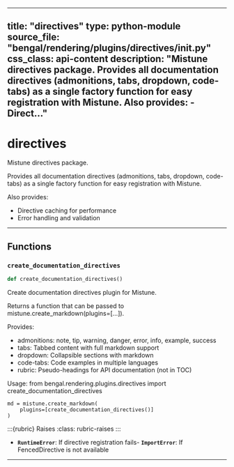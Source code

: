 
---
title: "directives"
type: python-module
source_file: "bengal/rendering/plugins/directives/__init__.py"
css_class: api-content
description: "Mistune directives package.  Provides all documentation directives (admonitions, tabs, dropdown, code-tabs) as a single factory function for easy registration with Mistune.  Also provides: - Direct..."
---

# directives

Mistune directives package.

Provides all documentation directives (admonitions, tabs, dropdown, code-tabs)
as a single factory function for easy registration with Mistune.

Also provides:
- Directive caching for performance
- Error handling and validation

---


## Functions

### `create_documentation_directives`
```python
def create_documentation_directives()
```

Create documentation directives plugin for Mistune.

Returns a function that can be passed to mistune.create_markdown(plugins=[...]).

Provides:
- admonitions: note, tip, warning, danger, error, info, example, success
- tabs: Tabbed content with full markdown support
- dropdown: Collapsible sections with markdown
- code-tabs: Code examples in multiple languages
- rubric: Pseudo-headings for API documentation (not in TOC)

Usage:
    from bengal.rendering.plugins.directives import create_documentation_directives

    md = mistune.create_markdown(
        plugins=[create_documentation_directives()]
    )




:::{rubric} Raises
:class: rubric-raises
:::
- **`RuntimeError`**: If directive registration fails- **`ImportError`**: If FencedDirective is not available



---

